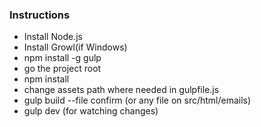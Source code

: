 ### Instructions

* Install Node.js
* Install Growl(if Windows)
* npm install -g gulp
* go the project root
* npm install
* change assets path where needed in gulpfile.js
* gulp build --file confirm (or any file on src/html/emails)
* gulp dev (for watching changes)
